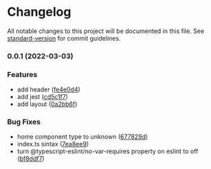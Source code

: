 # Changelog

All notable changes to this project will be documented in this file. See [standard-version](https://github.com/conventional-changelog/standard-version) for commit guidelines.

### 0.0.1 (2022-03-03)


### Features

* add header ([fe4e0d4](https://github.com/fra-malagisi/wallet/commit/fe4e0d42c0b3c26ef2ceafb03de3f8c3ab548d90))
* add jest ([cd5c1f7](https://github.com/fra-malagisi/wallet/commit/cd5c1f7db73d3abd18dfcc42490defdaf170e430))
* add layout ([0a2bb6f](https://github.com/fra-malagisi/wallet/commit/0a2bb6f5303d901606b6c8fe55180cc69e609462))


### Bug Fixes

* home component type to unknown ([677829d](https://github.com/fra-malagisi/wallet/commit/677829da6ffe85981b5dbe32eca556aa77857b33))
* index.ts sintax ([7ea8ee9](https://github.com/fra-malagisi/wallet/commit/7ea8ee9e120f9ec85b4b1a57e9541391380b461f))
* turn @typescript-eslint/no-var-requires property on eslint to off ([bf8ddf7](https://github.com/fra-malagisi/wallet/commit/bf8ddf78d8f33ca88a2e2d25ec4063d4c5142100))

